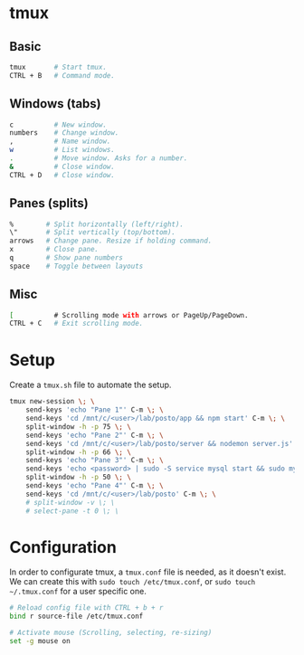 # tmux

## Basic
```bash
tmux       # Start tmux.  
CTRL + B   # Command mode.
```

## Windows (tabs)
```bash
c          # New window.  
numbers    # Change window.  
,          # Name window.  
w          # List windows.  
.          # Move window. Asks for a number.  
&          # Close window.
CTRL + D   # Close window.
```

## Panes (splits)
```bash
%        # Split horizontally (left/right).   
\"       # Split vertically (top/bottom).  
arrows   # Change pane. Resize if holding command.  
x        # Close pane.  
q        # Show pane numbers
space    # Toggle between layouts
```

## Misc
```bash
[          # Scrolling mode with arrows or PageUp/PageDown. 
CTRL + C   # Exit scrolling mode.
```

# Setup

Create a `tmux.sh` file to automate the setup.

```bash
tmux new-session \; \
    send-keys 'echo "Pane 1"' C-m \; \
    send-keys 'cd /mnt/c/<user>/lab/posto/app && npm start' C-m \; \
    split-window -h -p 75 \; \
    send-keys 'echo "Pane 2"' C-m \; \
    send-keys 'cd /mnt/c/<user>/lab/posto/server && nodemon server.js' C-m \; \
    split-window -h -p 66 \; \
    send-keys 'echo "Pane 3"' C-m \; \
    send-keys 'echo <password> | sudo -S service mysql start && sudo mysql -u root -p<password>' C-m \; \
    split-window -h -p 50 \; \
    send-keys 'echo "Pane 4"' C-m \; \
    send-keys 'cd /mnt/c/<user>/lab/posto' C-m \; \
    # split-window -v \; \
    # select-pane -t 0 \; \
```

# Configuration
In order to configurate tmux, a `tmux.conf` file is needed, as it doesn't exist. We can create this with `sudo touch /etc/tmux.conf`, or `sudo touch ~/.tmux.conf` for a user specific one.  

```bash
# Reload config file with CTRL + b + r
bind r source-file /etc/tmux.conf

# Activate mouse (Scrolling, selecting, re-sizing)
set -g mouse on
```

